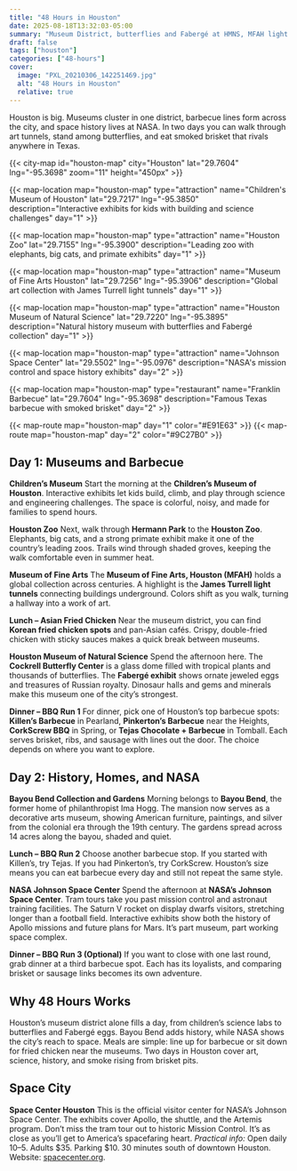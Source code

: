 ```yaml
---
title: "48 Hours in Houston"
date: 2025-08-18T13:32:03-05:00
summary: "Museum District, butterflies and Fabergé at HMNS, MFAH light tunnels, Bayou Bend, NASA’s Johnson Space Center, and barbecue runs across the city."
draft: false
tags: ["houston"]
categories: ["48-hours"]
cover:
  image: "PXL_20210306_142251469.jpg"
  alt: "48 Hours in Houston"
  relative: true
---
```


Houston is big. Museums cluster in one district, barbecue lines form across the city, and space history lives at NASA. In two days you can walk through art tunnels, stand among butterflies, and eat smoked brisket that rivals anywhere in Texas.

{{< city-map id="houston-map" city="Houston" lat="29.7604" lng="-95.3698" zoom="11" height="450px" >}}

{{< map-location map="houston-map" type="attraction" name="Children's Museum of Houston" lat="29.7217" lng="-95.3850" description="Interactive exhibits for kids with building and science challenges" day="1" >}}

{{< map-location map="houston-map" type="attraction" name="Houston Zoo" lat="29.7155" lng="-95.3900" description="Leading zoo with elephants, big cats, and primate exhibits" day="1" >}}

{{< map-location map="houston-map" type="attraction" name="Museum of Fine Arts Houston" lat="29.7256" lng="-95.3906" description="Global art collection with James Turrell light tunnels" day="1" >}}

{{< map-location map="houston-map" type="attraction" name="Houston Museum of Natural Science" lat="29.7220" lng="-95.3895" description="Natural history museum with butterflies and Fabergé collection" day="1" >}}

{{< map-location map="houston-map" type="attraction" name="Johnson Space Center" lat="29.5502" lng="-95.0976" description="NASA's mission control and space history exhibits" day="2" >}}

{{< map-location map="houston-map" type="restaurant" name="Franklin Barbecue" lat="29.7604" lng="-95.3698" description="Famous Texas barbecue with smoked brisket" day="2" >}}

{{< map-route map="houston-map" day="1" color="#E91E63" >}}
{{< map-route map="houston-map" day="2" color="#9C27B0" >}}

## Day 1: Museums and Barbecue

**Children’s Museum**
Start the morning at the **Children’s Museum of Houston**. Interactive exhibits let kids build, climb, and play through science and engineering challenges. The space is colorful, noisy, and made for families to spend hours.

**Houston Zoo**
Next, walk through **Hermann Park** to the **Houston Zoo**. Elephants, big cats, and a strong primate exhibit make it one of the country’s leading zoos. Trails wind through shaded groves, keeping the walk comfortable even in summer heat.

**Museum of Fine Arts**
The **Museum of Fine Arts, Houston (MFAH)** holds a global collection across centuries. A highlight is the **James Turrell light tunnels** connecting buildings underground. Colors shift as you walk, turning a hallway into a work of art.

**Lunch – Asian Fried Chicken**
Near the museum district, you can find **Korean fried chicken spots** and pan-Asian cafés. Crispy, double-fried chicken with sticky sauces makes a quick break between museums.

**Houston Museum of Natural Science**
Spend the afternoon here. The **Cockrell Butterfly Center** is a glass dome filled with tropical plants and thousands of butterflies. The **Fabergé exhibit** shows ornate jeweled eggs and treasures of Russian royalty. Dinosaur halls and gems and minerals make this museum one of the city’s strongest.

**Dinner – BBQ Run 1**
For dinner, pick one of Houston’s top barbecue spots: **Killen’s Barbecue** in Pearland, **Pinkerton’s Barbecue** near the Heights, **CorkScrew BBQ** in Spring, or **Tejas Chocolate + Barbecue** in Tomball. Each serves brisket, ribs, and sausage with lines out the door. The choice depends on where you want to explore.

## Day 2: History, Homes, and NASA

**Bayou Bend Collection and Gardens**
Morning belongs to **Bayou Bend**, the former home of philanthropist Ima Hogg. The mansion now serves as a decorative arts museum, showing American furniture, paintings, and silver from the colonial era through the 19th century. The gardens spread across 14 acres along the bayou, shaded and quiet.

**Lunch – BBQ Run 2**
Choose another barbecue stop. If you started with Killen’s, try Tejas. If you had Pinkerton’s, try CorkScrew. Houston’s size means you can eat barbecue every day and still not repeat the same style.

**NASA Johnson Space Center**
Spend the afternoon at **NASA’s Johnson Space Center**. Tram tours take you past mission control and astronaut training facilities. The Saturn V rocket on display dwarfs visitors, stretching longer than a football field. Interactive exhibits show both the history of Apollo missions and future plans for Mars. It’s part museum, part working space complex.

**Dinner – BBQ Run 3 (Optional)**
If you want to close with one last round, grab dinner at a third barbecue spot. Each has its loyalists, and comparing brisket or sausage links becomes its own adventure.

## Why 48 Hours Works

Houston’s museum district alone fills a day, from children’s science labs to butterflies and Fabergé eggs. Bayou Bend adds history, while NASA shows the city’s reach to space. Meals are simple: line up for barbecue or sit down for fried chicken near the museums. Two days in Houston cover art, science, history, and smoke rising from brisket pits.


## Space City
**Space Center Houston**
This is the official visitor center for NASA’s Johnson Space Center. The exhibits cover Apollo, the shuttle, and the Artemis program. Don’t miss the tram tour out to historic Mission Control. It’s as close as you’ll get to America’s spacefaring heart.
*Practical info:* Open daily 10–5. Adults \$35. Parking \$10. 30 minutes south of downtown Houston. Website: [spacecenter.org](https://spacecenter.org).


